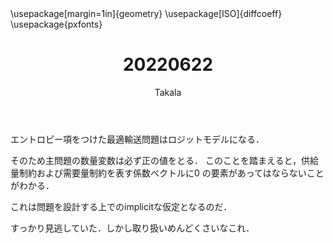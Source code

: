 ﻿---
title: 20220622
yesterday: 20220621
tomorrow: 20220623
days: 908
author: Takala
header-includes:
  - \usepackage[margin=1in]{geometry}
  - \usepackage[ISO]{diffcoeff}
  - \usepackage{pxfonts}
---


エントロピー項をつけた最適輸送問題はロジットモデルになる．

そのため主問題の数量変数は必ず正の値をとる．
このことを踏まえると，供給量制約および需要量制約を表す係数ベクトルに$0$
の要素があってはならないことがわかる．


これは問題を設計する上でのimplicitな仮定となるのだ．


すっかり見逃していた．しかし取り扱いめんどくさいなこれ．




